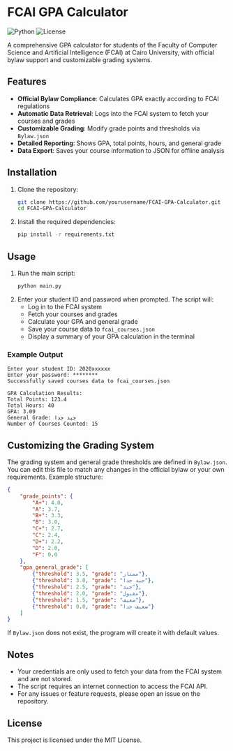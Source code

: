 # FCAI GPA Calculator

![Python](https://img.shields.io/badge/python-3.7%2B-blue)
![License](https://img.shields.io/badge/license-MIT-green)

A comprehensive GPA calculator for students of the Faculty of Computer Science and Artificial Intelligence (FCAI) at Cairo University, with official bylaw support and customizable grading systems.

## Features

- **Official Bylaw Compliance**: Calculates GPA exactly according to FCAI regulations
- **Automatic Data Retrieval**: Logs into the FCAI system to fetch your courses and grades
- **Customizable Grading**: Modify grade points and thresholds via `Bylaw.json`
- **Detailed Reporting**: Shows GPA, total points, hours, and general grade
- **Data Export**: Saves your course information to JSON for offline analysis

## Installation

1. Clone the repository:
   ```bash
   git clone https://github.com/yourusername/FCAI-GPA-Calculator.git
   cd FCAI-GPA-Calculator
   ```
2. Install the required dependencies:
   ```bash
   pip install -r requirements.txt
   ```

## Usage

1. Run the main script:
   ```bash
   python main.py
   ```
2. Enter your student ID and password when prompted. The script will:
   - Log in to the FCAI system
   - Fetch your courses and grades
   - Calculate your GPA and general grade
   - Save your course data to `fcai_courses.json`
   - Display a summary of your GPA calculation in the terminal

### Example Output
```
Enter your student ID: 2020xxxxxx
Enter your password: ********
Successfully saved courses data to fcai_courses.json

GPA Calculation Results:
Total Points: 123.4
Total Hours: 40
GPA: 3.09
General Grade: جيد جدا
Number of Courses Counted: 15
```

## Customizing the Grading System

The grading system and general grade thresholds are defined in `Bylaw.json`. You can edit this file to match any changes in the official bylaw or your own requirements. Example structure:
```json
{
    "grade_points": {
        "A+": 4.0,
        "A": 3.7,
        "B+": 3.3,
        "B": 3.0,
        "C+": 2.7,
        "C": 2.4,
        "D+": 2.2,
        "D": 2.0,
        "F": 0.0
    },
    "gpa_general_grade": [
        {"threshold": 3.5, "grade": "ممتاز"},
        {"threshold": 3.0, "grade": "جيد جدا"},
        {"threshold": 2.5, "grade": "جيد"},
        {"threshold": 2.0, "grade": "مقبول"},
        {"threshold": 1.5, "grade": "ضعيف"},
        {"threshold": 0.0, "grade": "ضعيف جدا"}
    ]
}
```
If `Bylaw.json` does not exist, the program will create it with default values.

## Notes
- Your credentials are only used to fetch your data from the FCAI system and are not stored.
- The script requires an internet connection to access the FCAI API.
- For any issues or feature requests, please open an issue on the repository.

## License

This project is licensed under the MIT License.

